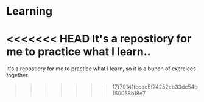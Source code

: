 # Learning
<<<<<<< HEAD
It's a repostiory for me to practice what I learn..
=======

It's a repostiory for me to practice what I learn, so it is a bunch of exercices together.
>>>>>>> 17f79141fccae5f74252eb33de54b150058b18e7
